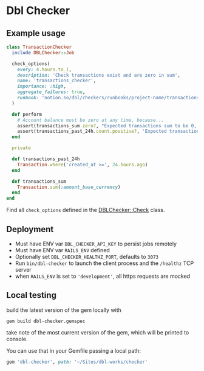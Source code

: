 # Dbl Checker

## Example usage
```ruby
class TransactionChecker
  include DBLChecker::Job

  check_options(
    every: 4.hours.to_i,
    description: 'Check transactions exist and are zero in sum',
    name: 'transactions_checker',
    importance: :high,
    aggregate_failures: true,
    runbook: 'notion.so/dbl/checkers/runbooks/project-name/transactions',
  )

  def perform
    # Account balance must be zero at any time, because...
    assert(transactions_sum.zero?, "Expected transactions sum to be 0, got #{transactions_sum} instead.")
    assert(transactions_past_24h.count.positive?, 'Expected transactions to exist, but no records were persisted during the past 24 hours.')
  end

  private

  def transactions_past_24h
    Transaction.where('created_at >=', 24.hours.ago)
  end

  def transactions_sum
    Transaction.sum(:amount_base_currency)
  end
end
```

Find all `check_options` defined in the [DBLChecker::Check]('lib/dbl_checker/check.rb) class.


## Deployment
- Must have ENV var `DBL_CHECKER_API_KEY` to persist jobs remotely
- Must have ENV var `RAILS_ENV` defined
- Optionally set `DBL_CHECKER_HEALTHZ_PORT`, defaults to `3073`
- Run `bin/dbl-checker` to launch the client process and the `/healthz` TCP server
- when `RAILS_ENV` is set to `'development'`, all https requests are mocked


## Local testing
build the latest version of the gem locally with

```shell
gem build dbl-checker.gemspec
```
take note of the most current version of the gem, which will be printed to console.

You can use that in your Gemfile passing a local path:
```ruby
gem 'dbl-checker', path: '~/Sites/dbl-works/checker'
```
